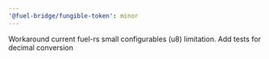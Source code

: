 ```yaml
---
'@fuel-bridge/fungible-token': minor
---
```


Workaround current fuel-rs small configurables (u8) limitation. Add tests for decimal conversion
